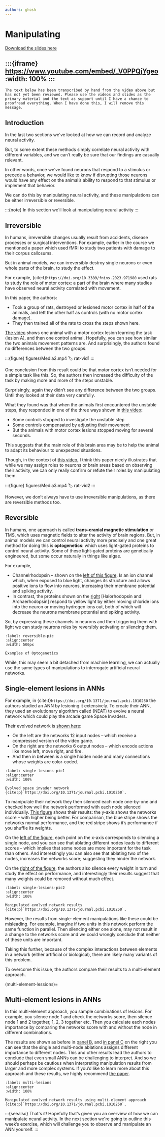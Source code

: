 ```yaml
---
authors: ghosh
---
```


# Manipulating

[Download the slides here](slides/W6-V2-manipulating.pptx)

:::{iframe} https://www.youtube.com/embed/_V0PPQjYgeo
:width: 100%
:::
---

```{danger} Work in progress
The text below has been transcribed by hand from the video above but has not yet been reviewed. Please use the videos and slides as the primary material and the text as support until I have a chance to proofread everything. When I have done this, I will remove this message.
```

## Introduction

In the last two sections we've looked at how we can record and analyze neural activity.

But, to some extent these methods simply correlate neural activity with different variables, and we can’t really be sure that our findings are casually relevant.

In other words, once we’ve found neurons that respond to a stimulus or precede a behavior, we would like to know if disrupting those neurons would have any effect on the animal’s ability to respond to that stimulus or implement that behavior.

We can do this by manipulating neural activity, and these manipulations can be either irreversible or reversible.

:::{note}
In this section we'll look at manipulating neural activity
:::

## Irreversible

In humans, irreversible changes usually result from accidents, disease processes or surgical interventions. For example, earlier in the course we mentioned a paper which used fMRI to study two patients with damage to their corpus callosums.

But in animal models, we can irreversibly destroy single neurons or even whole parts of the brain, to study the effect.

For example, {cite:t}`https://doi.org/10.3389/fnins.2023.971980` used rats to study the role of motor cortex: a part of the brain where many studies have observed neural activity correlated with movement.

In this paper, the authors:

* Took a group of rats, destroyed or lesioned motor cortex in half of the animals, and left the other half as controls (with no motor cortex damage).
* They then trained all of the rats to cross the steps shown here.

[The video](#rat-vid1) shows one animal with a motor cortex lesion learning the task (lesion A), and then one control animal. Hopefully, you can see how similar the two animals movement patterns are. And surprisingly, the authors found no differences between the two groups.

:::{figure} figures/Media2.mp4
:label: rat-vid1
:::

One conclusion from this result could be that motor cortex isn’t needed for a simple task like this.
So, the authors then increased the difficulty of the task by making more and more of the steps unstable.

Surprisingly, again they didn’t see any difference between the two groups. Until they looked at their data very carefully.

What they found was that when the animals first encountered the unstable steps, they responded in one of the three ways shown in [this video](#rat-vid2):

* Some controls stopped to investigate the unstable step
* Some controls compensated by adjusting their movement
* But the animals with motor cortex lesions stopped moving for several seconds.

This suggests that the main role of this brain area may be to help the animal to adapt its behaviour to unexpected situations.

Though, in the context of [this video](#rat-vid2), I think this paper nicely illustrates that while we may assign roles to neurons or brain areas based on observing their activity, we can only really confirm or refute their roles by manipulating them.

:::{figure} figures/Media3.mp4
:label: rat-vid2
:::

However, we don’t always have to use irreversible manipulations, as there are reversible methods too.

## Reversible

In humans, one approach is called **trans-cranial magnetic stimulation** or TMS, which uses magnetic fields to alter the activity of brain regions.
But, in animal models we can control neural activity more precisely and one great method for doing this is **optogenetics**: which uses light-gated proteins to control neural activity.
Some of these light-gated proteins are genetically engineered, but some occur naturally in things like algae.

For example, 

* Channelrhodopsin – shown on the [left of this figure](#reversible-pic). Is an ion channel which, when exposed to blue light, changes its structure and allows positive ions to flow into neurons, increasing their membrane potential and spiking activity. 
* In contrast, the proteins shown on the [right](#reversible-pic) [Halorhodopsin and Archaerhodopsin] respond to yellow light by either moving chloride ions into the neuron or moving hydrogen ions out, both of which will decrease the neurons membrane potential and spiking activity. 

So, by expressing these channels in neurons and then triggering them with light we can study neurons roles by reversibly activating or silencing them. 

```{figure} figures/manipulatingPicture1.jpg
:label: reversible-pic
:align:center
:width: 500px

Examples of Optogenetics
```

While, this may seem a bit detached from machine learning, we can actually use the same types of manipulations to interrogate artificial neural networks.  

## Single-element lesions in ANNs

For example, in {cite:t}`https://doi.org/10.1371/journal.pcbi.1010250` the authors studied an ANN by lesioning it extensively.
To create their ANN, they used an evolutionary algorithm called (NEAT) to evolve a neural network which could play the arcade game Space Invaders.

Their evolved network is [shown here](#single-lesions-pic1):

* On the left are the networks 12 input nodes – which receive a compressed version of the video game. 
* On the right are the networks 6 output nodes – which encode actions like move left, move right, and fire.
* And then in between is a single hidden node and many connections whose weights are color-coded. 

```{figure} figures/manipulatingPicture2.png
:label: single-lesions-pic1
:align:center
:width: 100%

Evolved space invader network {cite:p}`https://doi.org/10.1371/journal.pcbi.1010250`.
```

To manipulate their network they then silenced each node one-by-one and checked how well the network performed with each node silenced individually.
[This figure](#single-lesions-pic2) shows their results: the y-axis shows the networks score – with higher being better. For comparison, the blue stripe shows the networks normal performance, and the red stripe shows it’s performance if you shuffle its weights.

On the [left of the figure](#single-lesions-pic2), each point on the x-axis corresponds to silencing a single node, and you can see that ablating different nodes leads to different scores – which implies that some nodes are more important for the task than others. And interestingly you can also see that ablating two of the nodes, increases the networks score; suggesting they hinder the network.

On the [right of the figure](#single-lesions-pic2), the authors also silence every weight in turn and study the effect on performance, and interestingly their results suggest that many weights could be removed without much effect.

```{figure} figures/manipulatingPicture3.png
:label: single-lesions-pic2
:align:center
:width: 100%

Manipulated evolved network results {cite:p}`https://doi.org/10.1371/journal.pcbi.1010250`.
```

However, the results from single-element manipulations like these could be misleading. For example, imagine if two units in this network perform the same function in parallel. Then silencing either one alone, may not result in a change to the networks score and we could wrongly conclude that neither of these units are important.

Taking this further, because of the complex interactions between elements in a network (either artificial or biological), there are likely many variants of this problem.

To overcome this issue, the authors compare their results to a multi-element approach. 

(multi-element-lessions)=
## Multi-element lesions in ANNs

In this multi-element approach, you sample combinations of lesions.
For example, you silence node 1 and check the networks score, then silence node 1 and 2 together, 1, 2, 3 together etc.
Then you calculate each nodes importance by comparing the networks score with and without the node in different combinations.

The results are shown as before in [panel B](#multi-lesions), and [in panel C](#multi-lesions) on the right you can see that the single and multi-node ablations assigns different importance to different nodes.
This and other results lead the authors to conclude that even small ANNs can be challenging to interpret.
And so we should perhaps be cautious when interpreting manipulation results from larger and more complex systems.
If you’d like to learn more about this approach and these results, we highly recommend [the paper](https://doi.org/10.1371/journal.pcbi.1010250).

```{figure} figures/manipulatingPicture4.png
:label: multi-lesions
:align:center
:width: 100%

Manipulated evolved network results using multi-element approach {cite:p}`https://doi.org/10.1371/journal.pcbi.1010250`.
```

:::{seealso} That's it!
Hopefully that’s given you an overview of how we can manipulate neural activity. 
In the next section we're going to outline this week’s exercise, which will challenge you to observe and manipulate an ANN yourself.
:::